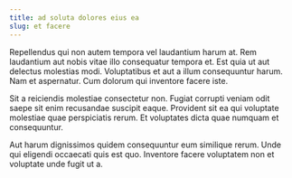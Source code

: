 ```yaml
---
title: ad soluta dolores eius ea
slug: et facere
---
```


Repellendus qui non autem tempora vel laudantium harum at. Rem laudantium aut nobis vitae illo consequatur tempora et. Est quia ut aut delectus molestias modi. Voluptatibus et aut a illum consequuntur harum. Nam et aspernatur. Cum dolorum qui inventore facere iste.

Sit a reiciendis molestiae consectetur non. Fugiat corrupti veniam odit saepe sit enim recusandae suscipit eaque. Provident sit ea qui voluptate molestiae quae perspiciatis rerum. Et voluptates dicta quae numquam et consequuntur.

Aut harum dignissimos quidem consequuntur eum similique rerum. Unde qui eligendi occaecati quis est quo. Inventore facere voluptatem non et voluptate unde fugit ut a.
